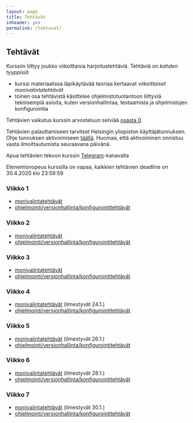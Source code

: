 ```yaml
---
layout: page
title: Tehtävät
inheader: yes
permalink: /tehtavat/
---
```


## Tehtävät

Kurssiin liittyy joukko viikoittaisia harjoitustehtäviä. Tehtäviä on _kahden tyyppisiä_ 
- kurssi materiaalissa läpikäytävää teoriaa kertaavat _viikoittaiset monivalintatehtävät_
- toinen osa tehtävistä käsittelee ohjelmistotuotantoon liittyviä teknisempiä asioita, kuten versionhallintaa, testaamista ja ohjelmistojen konfigurointia

Tehtävien vaikutus kurssin arvosteluun selviää [osasta 0](/osa0#kurssin-arvostelu).

Tehtävien palauttamiseen tarvitset Helsingin yliopiston käyttäjätunnuksen. Ohje tunnuksen aktivoimiseen [täällä](https://www.helsinki.fi/fi/avoin-yliopisto/opiskelu/opinnoissa-alkuun/helsingin-yliopiston-kayttajatunnus). Huomaa, että aktivoiminen onnistuu vasta ilmoittautumista seuraavana päivänä.

Apua tehtävien tekoon kurssin [Telegram](https://telegram.me/ohjelmistotuotanto)-kanavalla 

Etenemisnopeus kurssilla on vapaa, kaikkien tehtävien deadline on 30.4.2020 klo 23:59:59

### Viikko 1

- [monivalintatehtävät](https://study.cs.helsinki.fi/stats/courses/ohtu-avoin-2020/quiz/1)
- [ohjelmointi/versionhallinta/konfigurointitehtävät](/tehtavat1) 

### Viikko 2

- [monivalintatehtävät](https://study.cs.helsinki.fi/stats/courses/ohtu-avoin-2020/quiz/2)
- [ohjelmointi/versionhallinta/konfigurointitehtävät](/tehtavat2) 

### Viikko 3

- [monivalintatehtävät](https://study.cs.helsinki.fi/stats/courses/ohtu-avoin-2020/quiz/3)
- [ohjelmointi/versionhallinta/konfigurointitehtävät](/tehtavat3) 

### Viikko 4

- [monivalintatehtävät](https://study.cs.helsinki.fi/stats/courses/ohtu-avoin-2020/quiz/4) (ilmestyvät 24.1.)
- [ohjelmointi/versionhallinta/konfigurointitehtävät](/tehtavat4)

### Viikko 5

- [monivalintatehtävät](https://study.cs.helsinki.fi/stats/courses/ohtu-avoin-2020/quiz/5) (ilmestyvät 26.1.)
- [ohjelmointi/versionhallinta/konfigurointitehtävät](/tehtavat5) 

### Viikko 6

- [monivalintatehtävät](https://study.cs.helsinki.fi/stats/courses/ohtu-avoin-2020/quiz/6) (ilmestyvät 28.1.)
- [ohjelmointi/versionhallinta/konfigurointitehtävät](/tehtavat6)

### Viikko 7

- [monivalintatehtävät](https://study.cs.helsinki.fi/stats/courses/ohtu-avoin-2020/quiz/7) (ilmestyvät 30.1.)
- [ohjelmointi/versionhallinta/konfigurointitehtävät](/tehtavat7)
